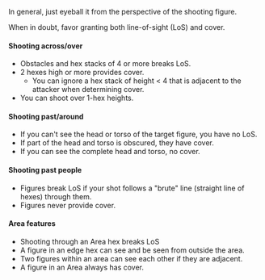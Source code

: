 In general, just eyeball it from the perspective of the shooting figure.  

When in doubt, favor granting both line-of-sight (LoS) and cover.

#### Shooting across/over

* Obstacles and hex stacks of 4 or more breaks LoS.
* 2 hexes high or more provides cover. 
	* You can ignore a hex stack of height < 4 that is adjacent to the attacker when determining cover.
* You can shoot over 1-hex heights.

#### Shooting past/around

* If you can't see the head or torso of the target figure, you have no LoS.
* If part of the head and torso is obscured, they have cover. 
* If you can see the complete head and torso, no cover. 

#### Shooting past people

* Figures break LoS if your shot follows a "brute" line (straight line of hexes) through them. 
* Figures never provide cover.

#### Area features

* Shooting through an Area hex breaks LoS
* A figure in an edge hex can see and be seen from outside the area. 
* Two figures within an area can see each other if they are adjacent. 
* A figure in an Area always has cover.
